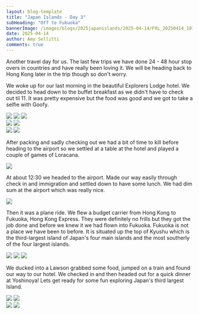 ```yaml
---
layout: blog-template
title: "Japan Islands - Day 3"
subHeading: "Off to Fukuoka"
bannerImage: /images/blogs/2025japanislands/2025-04-14/PXL_20250414_101855691.jpg_compressed.JPEG
date: 2025-04-14
author: Amy Sellitti
comments: true
---
```


Another travel day for us. The last few trips we have done 24 - 48 hour stop overs in countries and have really been loving it. We will be heading back to Hong Kong later in the trip though so don't worry. 

We woke up for our last morning in the beautiful Explorers Lodge hotel. We decided to head down to the buffet breakfast as we didn't have to check out til 11. It was pretty expensive but the food was good and we got to take a selfie with Goofy. 

<div class="grid-1l-2w">
  <img src="http://photos-2.asapadventures.com/blogs/2025japanislands/2025-04-14/PXL_20250414_001156671.jpg_compressed.JPEG"/>
  <img src="http://photos-2.asapadventures.com/blogs/2025japanislands/2025-04-14/PXL_20250414_001558796.jpg_compressed.JPEG"/>
  <img src="http://photos-2.asapadventures.com/blogs/2025japanislands/2025-04-14/PXL_20250414_001603400.jpg_compressed.JPEG"/>
</div>
<div class="grid-2c">
  <img src="http://photos-2.asapadventures.com/blogs/2025japanislands/2025-04-14/PXL_20250414_002500037.jpg_compressed.JPEG"/>
  <img src="http://photos-2.asapadventures.com/blogs/2025japanislands/2025-04-14/PXL_20250414_002508609.jpg_compressed.JPEG"/>
</div>
<div class="grid-2c">
  <img src="http://photos-2.asapadventures.com/blogs/2025japanislands/2025-04-14/PXL_20250414_003750704.jpg_compressed.JPEG"/>
  <img src="http://photos-2.asapadventures.com/blogs/2025japanislands/2025-04-14/PXL_20250414_003751225.jpg_compressed.JPEG"/>
</div>

After packing and sadly checking out we had a bit of time to kill before heading to the airport so we settled at a table at the hotel and played a couple of games of Loracana. 

<div class="center-image"><img src="http://photos-2.asapadventures.com/blogs/2025japanislands/2025-04-14/PXL_20250414_035046100.jpg_compressed.JPEG"/></div>

At about 12:30 we headed to the airport. Made our way easily through check in and immigration and settled down to have some lunch. We had dim sum at the airport which was really nice. 

<div class="center-image"><img src="http://photos-2.asapadventures.com/blogs/2025japanislands/2025-04-14/PXL_20250414_053702846.jpg_compressed.JPEG"/></div>

Then it was a plane ride. We flew a budget carrier from Hong Kong to Fukuoka, Hong Kong Express. They were definitely no frills but they got the job done and before we knew it we had flown into Fukuoka. Fukuoka is not a place we have been to before. It is situated up the top of Kyushu which 
is the third-largest island of Japan's four main islands and the most southerly of the four largest islands.

<div class="grid-1l-2w">
  <img src="http://photos-2.asapadventures.com/blogs/2025japanislands/2025-04-14/PXL_20250414_093731091.MP.jpg_compressed.JPEG"/>
  <img src="http://photos-2.asapadventures.com/blogs/2025japanislands/2025-04-14/PXL_20250414_065509554.jpg_compressed.JPEG"/>
  <img src="http://photos-2.asapadventures.com/blogs/2025japanislands/2025-04-14/PXL_20250414_101855691.jpg_compressed.JPEG"/>
</div>

We ducked into a Lawson grabbed some food, jumped on a train and found our way to our hotel. We checked in and then headed out for a quick dinner at Yoshinoya! Lets get ready for some fun exploring Japan's third largest Island. 

<div class="grid-2c">
  <img src="http://photos-2.asapadventures.com/blogs/2025japanislands/2025-04-14/PXL_20250414_105934943.jpg_compressed.JPEG"/>
  <img src="http://photos-2.asapadventures.com/blogs/2025japanislands/2025-04-14/PXL_20250414_110816603.jpg_compressed.JPEG"/>
</div>
<div class="grid-2c">
  <img src="http://photos-2.asapadventures.com/blogs/2025japanislands/2025-04-14/PXL_20250414_125938820.jpg_compressed.JPEG"/>
  <img src="http://photos-2.asapadventures.com/blogs/2025japanislands/2025-04-14/PXL_20250414_130040178.jpg_compressed.JPEG"/>
</div>